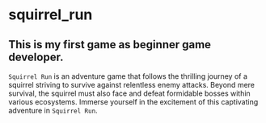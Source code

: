 # squirrel_run
This is my first game as beginner game developer.
-----------------------------------------------------------
```Squirrel Run``` is an adventure game that follows the thrilling journey of a squirrel striving to survive against relentless enemy attacks. Beyond mere survival, the squirrel must also face and defeat formidable bosses within various ecosystems. Immerse yourself in the excitement of this captivating adventure in ```Squirrel Run```.
